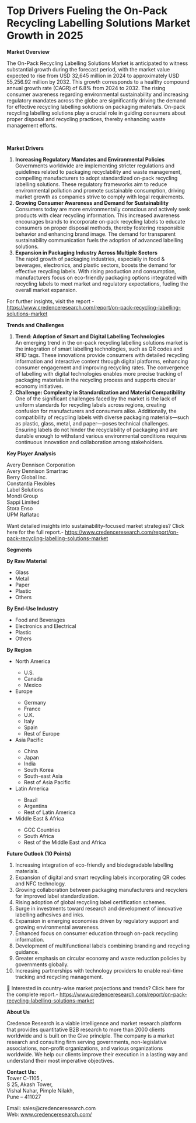 # Top Drivers Fueling the On-Pack Recycling Labelling Solutions Market Growth in 2025


<p><strong>Market Overview</strong></p>
<p>The On-Pack Recycling Labelling Solutions Market is anticipated to witness substantial growth during the forecast period, with the market value expected to rise from USD 32,645 million in 2024 to approximately USD 55,256.92 million by 2032. This growth corresponds to a healthy compound annual growth rate (CAGR) of 6.8% from 2024 to 2032. The rising consumer awareness regarding environmental sustainability and increasing regulatory mandates across the globe are significantly driving the demand for effective recycling labelling solutions on packaging materials. On-pack recycling labelling solutions play a crucial role in guiding consumers about proper disposal and recycling practices, thereby enhancing waste management efforts.</p>
<p>&nbsp;</p>
<p><strong>Market Drivers</strong></p>
<ol>
<li><strong> Increasing Regulatory Mandates and Environmental Policies</strong><br /> Governments worldwide are implementing stricter regulations and guidelines related to packaging recyclability and waste management, compelling manufacturers to adopt standardized on-pack recycling labelling solutions. These regulatory frameworks aim to reduce environmental pollution and promote sustainable consumption, driving market growth as companies strive to comply with legal requirements.</li>
<li><strong> Growing Consumer Awareness and Demand for Sustainability</strong><br /> Consumers today are more environmentally conscious and actively seek products with clear recycling information. This increased awareness encourages brands to incorporate on-pack recycling labels to educate consumers on proper disposal methods, thereby fostering responsible behavior and enhancing brand image. The demand for transparent sustainability communication fuels the adoption of advanced labelling solutions.</li>
<li><strong> Expansion in Packaging Industry Across Multiple Sectors</strong><br /> The rapid growth of packaging industries, especially in food &amp; beverages, electronics, and plastic sectors, boosts the demand for effective recycling labels. With rising production and consumption, manufacturers focus on eco-friendly packaging options integrated with recycling labels to meet market and regulatory expectations, fueling the overall market expansion.</li>
</ol>
<p>For further insights, visit the report - <a href="https://www.credenceresearch.com/report/on-pack-recycling-labelling-solutions-market">https://www.credenceresearch.com/report/on-pack-recycling-labelling-solutions-market</a></p>
<p><strong>Trends and Challenges</strong></p>
<ol>
<li><strong> Trend: Adoption of Smart and Digital Labelling Technologies</strong><br /> An emerging trend in the on-pack recycling labelling solutions market is the integration of smart labelling technologies, such as QR codes and RFID tags. These innovations provide consumers with detailed recycling information and interactive content through digital platforms, enhancing consumer engagement and improving recycling rates. The convergence of labelling with digital technologies enables more precise tracking of packaging materials in the recycling process and supports circular economy initiatives.</li>
<li><strong> Challenge: Complexity in Standardization and Material Compatibility</strong><br /> One of the significant challenges faced by the market is the lack of uniform standards for recycling labels across regions, creating confusion for manufacturers and consumers alike. Additionally, the compatibility of recycling labels with diverse packaging materials&mdash;such as plastic, glass, metal, and paper&mdash;poses technical challenges. Ensuring labels do not hinder the recyclability of packaging and are durable enough to withstand various environmental conditions requires continuous innovation and collaboration among stakeholders.</li>
</ol>
<p><strong>Key Player Analysis</strong></p>
<p>Avery Dennison Corporation<br /> Avery Dennison Smartrac<br /> Berry Global Inc.<br /> Constantia Flexibles<br /> Label Solutions<br /> Mondi Group<br /> Sappi Limited<br /> Stora Enso<br /> UPM Raflatac</p>
<p>Want detailed insights into sustainability-focused market strategies? Click here for the full report.- <a href="https://www.credenceresearch.com/report/on-pack-recycling-labelling-solutions-market">https://www.credenceresearch.com/report/on-pack-recycling-labelling-solutions-market</a></p>
<p><strong>Segments</strong></p>
<p><strong>By Raw Material</strong></p>
<ul>
<li>Glass</li>
<li>Metal</li>
<li>Paper</li>
<li>Plastic</li>
<li>Others</li>
</ul>
<p><strong>By End-Use Industry</strong></p>
<ul>
<li>Food and Beverages</li>
<li>Electronics and Electrical</li>
<li>Plastic</li>
<li>Others</li>
</ul>
<p><strong>By Region</strong></p>
<ul>
<li>North America</li>
<ul>
<li>U.S.</li>
<li>Canada</li>
<li>Mexico</li>
</ul>
<li>Europe</li>
<ul>
<li>Germany</li>
<li>France</li>
<li>U.K.</li>
<li>Italy</li>
<li>Spain</li>
<li>Rest of Europe</li>
</ul>
<li>Asia Pacific</li>
<ul>
<li>China</li>
<li>Japan</li>
<li>India</li>
<li>South Korea</li>
<li>South-east Asia</li>
<li>Rest of Asia Pacific</li>
</ul>
<li>Latin America</li>
<ul>
<li>Brazil</li>
<li>Argentina</li>
<li>Rest of Latin America</li>
</ul>
<li>Middle East &amp; Africa</li>
<ul>
<li>GCC Countries</li>
<li>South Africa</li>
<li>Rest of the Middle East and Africa</li>
</ul>
</ul>
<p><strong>Future Outlook (10 Points)</strong></p>
<ol>
<li>Increasing integration of eco-friendly and biodegradable labelling materials.</li>
<li>Expansion of digital and smart recycling labels incorporating QR codes and NFC technology.</li>
<li>Growing collaboration between packaging manufacturers and recyclers for improved label standardization.</li>
<li>Rising adoption of global recycling label certification schemes.</li>
<li>Surge in investments toward research and development of innovative labelling adhesives and inks.</li>
<li>Expansion in emerging economies driven by regulatory support and growing environmental awareness.</li>
<li>Enhanced focus on consumer education through on-pack recycling information.</li>
<li>Development of multifunctional labels combining branding and recycling guidance.</li>
<li>Greater emphasis on circular economy and waste reduction policies by governments globally.</li>
<li>Increasing partnerships with technology providers to enable real-time tracking and recycling management.</li>
</ol>
<p>📌 Interested in country-wise market projections and trends? Click here for the complete report.- <a href="https://www.credenceresearch.com/report/on-pack-recycling-labelling-solutions-market">https://www.credenceresearch.com/report/on-pack-recycling-labelling-solutions-market</a></p>
<p><strong>About Us</strong></p>
<p>Credence Research is a viable intelligence and market research platform that provides quantitative B2B research to more than 2000 clients worldwide and is built on the Give principle. The company is a market research and consulting firm serving governments, non-legislative associations, non-profit organizations, and various organizations worldwide. We help our clients improve their execution in a lasting way and understand their most imperative objectives.</p>
<p><strong>Contact Us:</strong><br /> Tower C-1105 ,<br /> S 25, Akash Tower,<br /> Vishal Nahar, Pimple Nilakh,<br /> Pune &ndash; 411027</p>
<p>Email: sales@credenceresearch.com<br /> Web: <a href="http://www.credenceresearch.com/">www.credenceresearch.com/</a></p>
